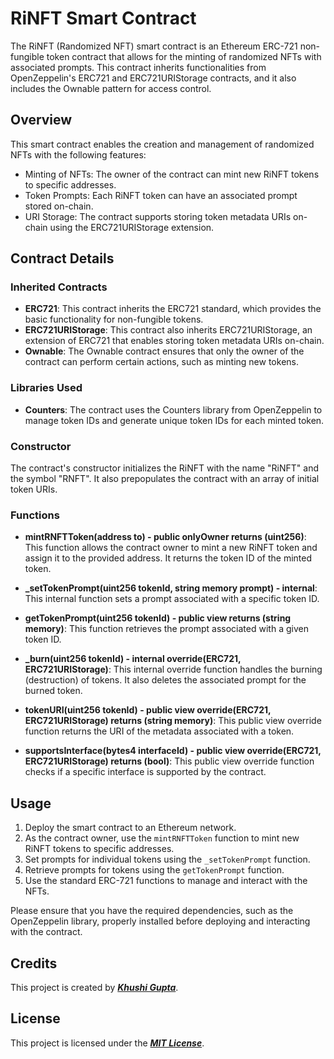 # RiNFT Smart Contract

The RiNFT (Randomized NFT) smart contract is an Ethereum ERC-721 non-fungible token contract that allows for the minting of randomized NFTs with associated prompts. This contract inherits functionalities from OpenZeppelin's ERC721 and ERC721URIStorage contracts, and it also includes the Ownable pattern for access control.

## Overview

This smart contract enables the creation and management of randomized NFTs with the following features:

- Minting of NFTs: The owner of the contract can mint new RiNFT tokens to specific addresses.
- Token Prompts: Each RiNFT token can have an associated prompt stored on-chain.
- URI Storage: The contract supports storing token metadata URIs on-chain using the ERC721URIStorage extension.

## Contract Details

### Inherited Contracts

- **ERC721**: This contract inherits the ERC721 standard, which provides the basic functionality for non-fungible tokens.
- **ERC721URIStorage**: This contract also inherits ERC721URIStorage, an extension of ERC721 that enables storing token metadata URIs on-chain.
- **Ownable**: The Ownable contract ensures that only the owner of the contract can perform certain actions, such as minting new tokens.

### Libraries Used

- **Counters**: The contract uses the Counters library from OpenZeppelin to manage token IDs and generate unique token IDs for each minted token.

### Constructor

The contract's constructor initializes the RiNFT with the name "RiNFT" and the symbol "RNFT". It also prepopulates the contract with an array of initial token URIs.

### Functions

- **mintRNFTToken(address to) - public onlyOwner returns (uint256)**: This function allows the contract owner to mint a new RiNFT token and assign it to the provided address. It returns the token ID of the minted token.

- **_setTokenPrompt(uint256 tokenId, string memory prompt) - internal**: This internal function sets a prompt associated with a specific token ID.

- **getTokenPrompt(uint256 tokenId) - public view returns (string memory)**: This function retrieves the prompt associated with a given token ID.

- **_burn(uint256 tokenId) - internal override(ERC721, ERC721URIStorage)**: This internal override function handles the burning (destruction) of tokens. It also deletes the associated prompt for the burned token.

- **tokenURI(uint256 tokenId) - public view override(ERC721, ERC721URIStorage) returns (string memory)**: This public view override function returns the URI of the metadata associated with a token.

- **supportsInterface(bytes4 interfaceId) - public view override(ERC721, ERC721URIStorage) returns (bool)**: This public view override function checks if a specific interface is supported by the contract.

## Usage

1. Deploy the smart contract to an Ethereum network.
2. As the contract owner, use the `mintRNFTToken` function to mint new RiNFT tokens to specific addresses.
3. Set prompts for individual tokens using the `_setTokenPrompt` function.
4. Retrieve prompts for tokens using the `getTokenPrompt` function.
5. Use the standard ERC-721 functions to manage and interact with the NFTs.

Please ensure that you have the required dependencies, such as the OpenZeppelin library, properly installed before deploying and interacting with the contract.

## Credits
This project is created by ***[Khushi Gupta](https://github.com/Khushi-1703)***.

## License
This project is licensed under the ***[MIT License](https://github.com/Khushi-1703/SmartContractManagement/blob/main/LICENSE)***.
